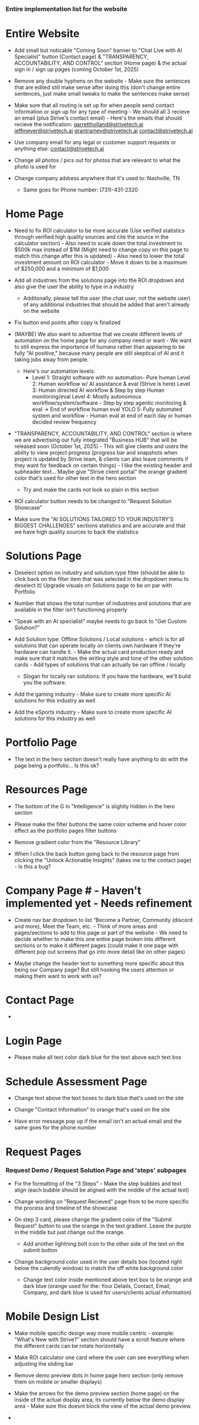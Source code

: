 ### Entire implementation list for the website ###

# Entire Website # 

- Add small but noticable "Coming Soon" banner to "Chat Live with AI Specialist" button (Contact page) & "TRANSPARENCY, ACCOUNTABILITY, AND CONTROL" section (Home page) & the actual sign in / sign up pages (coming October 1st, 2025)

- Remove any double hyphens on the website - Make sure the sentences that are edited still make sense after doing this (don't change entire sentences, just make small tweaks to make the sentences make sense)

- Make sure that all routing is set up for when people send contact information or sign up for any type of meeting - We should all 3 recieve an email (plus Strive's contact email) - Here's the emails that should recieve the notification: 
    garrettholland@strivetech.ai
    jeffmeyer@strivetech.ai
    grantramey@strivetech.ai
    contact@strivetech.ai

- Use company email for any legal or customer support requests or anything else: contact@strivetech.ai

- Change all photos / pics out for photos that are relevant to what the photo is used for

- Change company address anywhere that it's used to: Nashville, TN
  - Same goes for Phone number: (731)-431-2320

# Home Page #


- Need to fix ROI calculator to be more accurate (Use verified statistics through verified high quality sources and cite the source in the calculator section) - Also need to scale down the total investment to $500k max instead of $1M (Might need to change copy on this page to match this change after this is updated) - Also need to lower the total investment amount on ROI calculator - Move it down to be a maximum of $250,000 and a minimum of $1,000

- Add all industries from the solutions page into the ROI dropdown and also give the user the ability to type in a industry
  - Additonally, please tell the user (the chat user, not the website user) of any additional industries that should be added that aren't already on the website

- Fix button end points after copy is finalized

- (MAYBE) We also want to advertise that we create different levels of automation on the home page for any company need or want - We want to still express the importance of humans rather than appearing to be fully "AI positive," because many people are still skeptical of AI and it taking jobs away from people.
  - Here's our automation levels:
    - Level 1: Straight software with no automation- Pure human
Level 2: Human workflow w/ AI assistance & eval (Strive is here)
Level 3: Human directed AI workflow & Step by step Human monitoring/eval
Level 4: Mostly autonomous workflow/system/software - Step by step agentic monitoring & eval -> End of workflow human eval
YOLO 5: Fully automated system and workflow - Human eval at end of each day or human decided review frequency

- "TRANSPARENCY, ACCOUNTABILITY, AND CONTROL" section is where we are advertising our fully integrated "Business HUB" that will be released soon (October 1st, 2025) - This will give clients and users the ability to view project progress (progress bar and snapshots when project is updated by Strive team, & clients can also leave comments if they want for feedback on certain things) - I like the existing header and subheader text... Maybe give "Strive client portal" the orange gradient color that's used for other text in the hero section
  - Try and make the cards not look so plain in this section

- ROI calculator button needs to be changed to "Request Solution Showcase"

- Make sure the "AI SOLUTIONS TAILORED TO YOUR INDUSTRY'S BIGGEST CHALLENGES" sections statistics and are accurate and that we have high quality sources to back the statistics
 

# Solutions Page #

- Deselect option on industry and solution type filter (should be able to click back on the filter item that was selected in the dropdown menu to deselect it)
Upgrade visuals on Solutions page to be on par with Portfolio

- Number that shows the total number of industries and solutions that are available in the filter isn't functioning properly

- "Speak with an AI specialist" maybe needs to go back to "Get Custom Solution?"

- Add Solution type: Offline Solutions / Local solutions - which is for all solutions that can operate locally on clients own hardware if they're hardware can handle it. - Make the actual card production ready and make sure that it matches the writing style and tone of the other solution cards - Add types of solutions that can actually be ran offline / locally
  - Slogan for locally ran solutions: If you have the hardware, we'll build you the software.

- Add the gaming industry - Make sure to create more specific AI solutions for this industry as well

- Add the eSports industry - Make sure to create more specific AI solutions for this industry as well


# Portfolio Page #

- The text in the hero section doesn't really have anything to do with the page being a portfolio... Is this ok?

# Resources Page #

- The bottom of the G in "Intelligence" is slightly hidden in the hero section

- Please make the filter buttons the same color scheme and hover color effect as the portfolio pages filter buttons

- Remove gradient color from the "Resource Library"

- When I click the back button going back to the resource page from clicking the "Unlock Actionable Insights" (takes me to the contact page) - Is this a bug?

# Company Page # - Haven't implemented yet - Needs refinement

- Create nav bar dropdown to list “Become a Partner, Community (discord and more), Meet the Team, etc. - Think of more areas and pages/sections to add to this page or part of the website - We need to decide whether to make this one entire page broken into different sections or to make it different pages (could make it one page with different pop out screens that go into more detail like on other pages)

- Maybe change the header text to something more specific about this being our Company page? But still hooking the users attention or making them want to work with us?

# Contact Page #

- 

# Login Page #

- Please make all text color dark blue for the text above each text box

# Schedule Assessment Page #

- Change text above the text boxes to dark blue that's used on the site

- Change "Contact Information" to orange that's used on the site

- Have error message pop up if the email isn't an actual email and the same goes for the phone number

# Request Pages # 
### Request Demo / Request Solution Page and 'steps' subpages ###

- Fix the formatting of the "3 Steps" - Make the step bubbles and text align (each bubble should be aligned with the middle of the actual text)

- Change wording on "Request Recieved" page from to be more specific the process and timeline of the showcase

- On step 3 card, please change the gradient color of the "Submit Request" button to use the orange in the text gradient. Leave the purple in the middle but just change out the orange.
  - Add another lightning bolt icon to the other side of the text on the submit button

- Change background color used in the user details box (located right below the calendly window) to match the off white background color
  - Change text color inside mentioned above text box to be orange and dark blue (orange used for the: Your Details, Contact, Email, Company, and dark blue is used for users/clients actual information)


# Mobile Design List #

- Make mobile specific design way more mobile centric - example: "What's New with Strive?" section should have a scroll feature where the different cards can be rotate horizontally

- Make ROI calculator one card where the user can see everything when adjusting the sliding bar

- Remove demo preview dots in home page hero section (only remove them on mobile or smaller displays)

- Make the arrows for the demo preview section (home page) on the inside of the actual display area, its currently below the demo display area - Make sure this doesnt block the view of the actual demo preview.

- 
